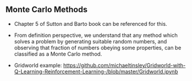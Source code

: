 ## Monte Carlo Methods

- Chapter 5 of Sutton and Barto book can be referenced for this.
- From definition perspective, we understand that any method which solves a problem by generating suitable random numbers, and observing that fraction of numbers obeying some properties, can be classified as a Monte Carlo method.

- Gridworld example: https://github.com/michaeltinsley/Gridworld-with-Q-Learning-Reinforcement-Learning-/blob/master/Gridworld.ipynb

